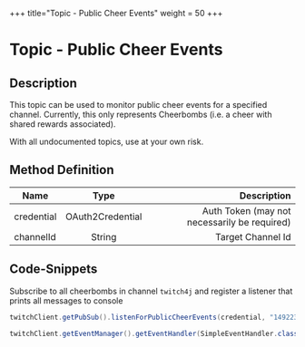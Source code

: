 +++
title="Topic - Public Cheer Events"
weight = 50
+++

# Topic - Public Cheer Events

## Description

This topic can be used to monitor public cheer events for a specified channel. Currently, this only represents Cheerbombs (i.e. a cheer with shared rewards associated).

With all undocumented topics, use at your own risk.

## Method Definition

| Name          | Type      | Description  |
| ------------- |:---------:| -----------------:|
| credential | OAuth2Credential | Auth Token (may not necessarily be required) |
| channelId | String | Target Channel Id |

## Code-Snippets

Subscribe to all cheerbombs in channel `twitch4j` and register a listener that prints all messages to console

```java
twitchClient.getPubSub().listenForPublicCheerEvents(credential, "149223493");

twitchClient.getEventManager().getEventHandler(SimpleEventHandler.class).onEvent(CheerbombEvent.class, System.out::println);
```
